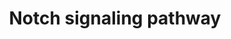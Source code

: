 ---
annotations:
- type: Pathway Ontology
  value: Notch signaling pathway
authors:
- MaintBot
- Thomas
- Ddigles
- L Dupuis
- Eweitz
description: 'The Notch signaling pathway is an evolutionarily conserved, intercellular
  signaling mechanism essential for proper embryonic development in all metazoan organisms
  in the Animal kingdom. The Notch proteins (Notch1-Notch4 in vertebrates) are single-pass
  receptors that are activated by the Delta (or Delta-like) and Jagged/Serrate families
  of membrane-bound ligands. They are transported to the plasma membrane as cleaved,
  but otherwise intact polypeptides. Interaction with ligand leads to two additional
  proteolytic cleavages that liberate the Notch intracellular domain (NICD) from the
  plasma membrane. The NICD translocates to the nucleus, where it forms a complex
  with the DNA binding protein CSL, displacing a histone deacetylase (HDAc)-co-repressor
  (CoR) complex from CSL. Components of an activation complex, such as MAML1 and histone
  acetyltransferases (HATs), are recruited to the NICD-CSL complex, leading to the
  transcriptional activation of Notch target genes.  Source: [http://www.genome.jp/kegg-bin/show_pathway?org_name=map&mapno=04330&show_description=show
  KEGG]  Adapted from KEGG: http://www.genome.jp/kegg-bin/show_pathway?org_name=gga&mapno=04330'
last-edited: 2021-05-19
organisms:
- Gallus gallus
redirect_from:
- /index.php/Pathway:WP798
- /instance/WP798
schema-jsonld:
- '@context': https://schema.org/
  '@id': https://wikipathways.github.io/pathways/WP798.html
  '@type': Dataset
  creator:
    '@type': Organization
    name: WikiPathways
  description: 'The Notch signaling pathway is an evolutionarily conserved, intercellular
    signaling mechanism essential for proper embryonic development in all metazoan
    organisms in the Animal kingdom. The Notch proteins (Notch1-Notch4 in vertebrates)
    are single-pass receptors that are activated by the Delta (or Delta-like) and
    Jagged/Serrate families of membrane-bound ligands. They are transported to the
    plasma membrane as cleaved, but otherwise intact polypeptides. Interaction with
    ligand leads to two additional proteolytic cleavages that liberate the Notch intracellular
    domain (NICD) from the plasma membrane. The NICD translocates to the nucleus,
    where it forms a complex with the DNA binding protein CSL, displacing a histone
    deacetylase (HDAc)-co-repressor (CoR) complex from CSL. Components of an activation
    complex, such as MAML1 and histone acetyltransferases (HATs), are recruited to
    the NICD-CSL complex, leading to the transcriptional activation of Notch target
    genes.  Source: [http://www.genome.jp/kegg-bin/show_pathway?org_name=map&mapno=04330&show_description=show
    KEGG]  Adapted from KEGG: http://www.genome.jp/kegg-bin/show_pathway?org_name=gga&mapno=04330'
  keywords:
  - DTX3
  - NOTCH1
  - TNF
  - PSN2_CHICK
  - O42347_CHICK
  - DVL2
  - DVL3
  - APH1B
  - NP_001012713.1
  - MAML1
  - NP_990304.1
  - RBPSUHL
  - DTX3L
  - Q5ZLZ2_CHICK
  - HDAC1_CHICK
  - PSN1_CHICK
  - NP_001012908.1
  - NP_989660.1
  - MFNG
  - NOTCH3
  - DLL4
  - NUMBL
  - LFNG_CHICK
  - RFNG_CHICK
  - NOTCH4
  - Q9DEC9_CHICK
  - HES1
  - NP_990166.1
  - DTX1
  - MAML3
  - NP_001004413.2
  - Q9IAK2_CHICK
  - Q90ZI1_CHICK
  - APH1A
  - CREBBP
  - JAG1
  - RBPJ
  - DLL3
  - HDAC2_CHICK
  - NP_001026044.1
  - '&amp;#xD;'
  - NP_001008682.1
  - KCNJ5
  - CTBP2
  - PTCRA
  - DTX2
  - NCOR2
  license: CC0
  name: Notch signaling pathway
seo: CreativeWork
title: Notch signaling pathway
wpid: WP798
---